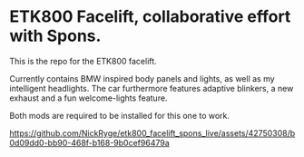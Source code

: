 # ETK800 Facelift, collaborative effort with Spons.

This is the repo for the ETK800 facelift.

Currently contains BMW inspired body panels and lights, as well as my intelligent headlights. The car furthermore features adaptive blinkers, a new exhaust and a fun welcome-lights feature. 

Both mods are required to be installed for this one to work.




https://github.com/NickRyge/etk800_facelift_spons_live/assets/42750308/b0d09dd0-bb90-468f-b168-9b0cef96479a

